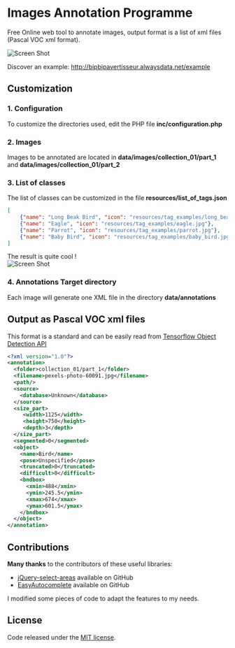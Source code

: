 # Images Annotation Programme
Free Online web tool to annotate images, output format is a list of xml files (Pascal VOC xml format).

![Screen Shot](http://bipbipavertisseur.alwaysdata.net/example/images/screen_shot_2.jpg)

Discover an example: http://bipbipavertisseur.alwaysdata.net/example

## Customization

### 1. Configuration
To customize the directories used, edit the PHP file **inc/configuration.php**

### 2. Images
Images to be annotated are located in **data/images/collection_01/part_1** and **data/images/collection_01/part_2**

### 3. List of classes

The list of classes can be customized in the file **resources/list_of_tags.json**
```json
[
	{"name": "Long Beak Bird", "icon": "resources/tag_examples/long_beak.jpg"},
	{"name": "Eagle", "icon": "resources/tag_examples/eagle.jpg"},
	{"name": "Parrot", "icon": "resources/tag_examples/parrot.jpg"},	
	{"name": "Baby Bird", "icon": "resources/tag_examples/baby_bird.jpg"}
]
```
The result is quite cool !<br />
![Screen Shot](http://bipbipavertisseur.alwaysdata.net/example/images/list_species.jpg)

### 4. Annotations Target directory 
Each image will generate one XML file in the directory **data/annotations**

## Output as Pascal VOC xml files

This format is a standard and can be easily read from [Tensorflow Object Detection API](https://github.com/tensorflow/models/tree/master/object_detection)

```xml
<?xml version="1.0"?>
<annotation>
  <folder>collection_01/part_1</folder>
  <filename>pexels-photo-60091.jpg</filename>
  <path/>
  <source>
    <database>Unknown</database>
  </source>
  <size_part>
     <width>1125</width>
     <height>750</height>
     <depth>3</depth>
  </size_part>
  <segmented>0</segmented>
  <object>
    <name>Bird</name>
    <pose>Unspecified</pose>
    <truncated>0</truncated>
    <difficult>0</difficult>
    <bndbox>
      <xmin>488</xmin>
      <ymin>245.5</ymin>
      <xmax>674</xmax>
      <ymax>601.5</ymax>
    </bndbox>
  </object>
</annotation>
```

## Contributions

**Many thanks** to the contributors of these useful libraries:
* [jQuery-select-areas](https://github.com/360Learning/jquery-select-areas) available on GitHub
* [EasyAutocomplete](https://github.com/pawelczak/EasyAutocomplete) available on GitHub

I modified some pieces of code to adapt the features to my needs.

## License

Code released under the <a href='http://github.com/pawelczak/EasyAutocomplete/blob/master/LICENSE.txt' > MIT license</a>.
